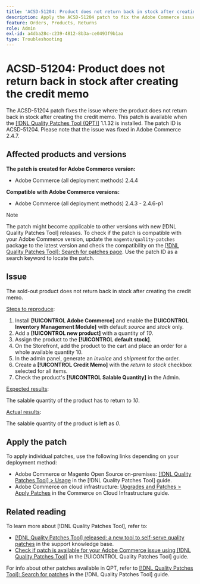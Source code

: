 ```yaml
---
title: 'ACSD-51204: Product does not return back in stock after creating the credit memo'
description: Apply the ACSD-51204 patch to fix the Adobe Commerce issue where the product does not return back in stock after creating the credit memo.
feature: Orders, Products, Returns
role: Admin
exl-id: a4dba28c-c239-4812-8b3a-ce0493f9b1aa
type: Troubleshooting
---
```

# ACSD-51204: Product does not return back in stock after creating the credit memo

The ACSD-51204 patch fixes the issue where the product does not return back in stock after creating the credit memo. This patch is available when the [[!DNL Quality Patches Tool (QPT)]](https://experienceleague.adobe.com/en/docs/commerce-operations/tools/quality-patches-tool/quality-patches-tool-to-self-serve-quality-patches) 1.1.32 is installed. The patch ID is ACSD-51204. Please note that the issue was fixed in Adobe Commerce 2.4.7.

## Affected products and versions

**The patch is created for Adobe Commerce version:**

* Adobe Commerce (all deployment methods) 2.4.4

**Compatible with Adobe Commerce versions:**

* Adobe Commerce (all deployment methods)  2.4.3 - 2.4.6-p1

>[!NOTE]
>
>The patch might become applicable to other versions with new [!DNL Quality Patches Tool] releases. To check if the patch is compatible with your Adobe Commerce version, update the `magento/quality-patches` package to the latest version and check the compatibility on the [[!DNL Quality Patches Tool]: Search for patches page](<https://experienceleague.adobe.com/tools/commerce-quality-patches/index.html>). Use the patch ID as a search keyword to locate the patch.

## Issue

The sold-out product does not return back in stock after creating the credit memo.

<u>Steps to reproduce</u>:

1. Install **[!UICONTROL Adobe Commerce]** and enable the **[!UICONTROL Inventory Management Module]** with default *source* and *stock* only.
1. Add a **[!UICONTROL new product]** with a quantity of *10*.
1. Assign the product to the **[!UICONTROL default stock]**.
1. On the Storefront, add the product to the cart and place an order for a whole available quantity 10.
1. In the admin panel, generate an *invoice* and *shipment* for the order.
1. Create a **[!UICONTROL Credit Memo]** with the *return to stock* checkbox selected for all items.
1. Check the product's **[!UICONTROL Salable Quantity]** in the Admin.

<u>Expected results</u>:

The salable quantity of the product has to return to *10*.

<u>Actual results</u>:

The salable quantity of the product is left as *0*.

## Apply the patch

To apply individual patches, use the following links depending on your deployment method:

* Adobe Commerce or Magento Open Source on-premises: [[!DNL Quality Patches Tool] > Usage](/help/tools/quality-patches-tool/usage.md) in the [!DNL Quality Patches Tool] guide.
* Adobe Commerce on cloud infrastructure: [Upgrades and Patches > Apply Patches](https://experienceleague.adobe.com/docs/commerce-cloud-service/user-guide/develop/upgrade/apply-patches.html) in the Commerce on Cloud Infrastructure guide.

## Related reading

To learn more about [!DNL Quality Patches Tool], refer to:

* [[!DNL Quality Patches Tool] released: a new tool to self-serve quality patches](https://experienceleague.adobe.com/en/docs/commerce-operations/tools/quality-patches-tool/quality-patches-tool-to-self-serve-quality-patches) in the support knowledge base.
* [Check if patch is available for your Adobe Commerce issue using [!DNL Quality Patches Tool]](/help/tools/quality-patches-tool/patches-available-in-qpt/check-patch-for-magento-issue-with-magento-quality-patches.md) in the [!UICONTROL Quality Patches Tool] guide.


For info about other patches available in QPT, refer to [[!DNL Quality Patches Tool]: Search for patches](<https://experienceleague.adobe.com/tools/commerce-quality-patches/index.html>) in the [!DNL Quality Patches Tool] guide.

